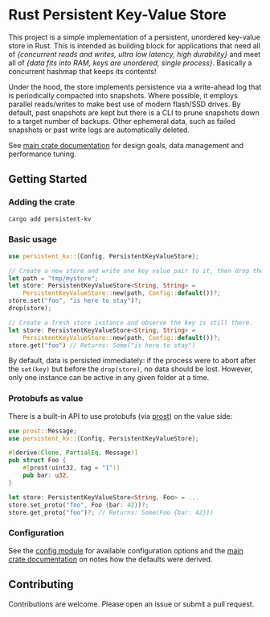# Rust Persistent Key-Value Store

This project is a simple implementation of a persistent, unordered key-value store in Rust.
This is intended as building block for applications that need all of _{concurrent reads and
writes, ultra low latency, high durability}_ and meet all of _{data fits into RAM, keys are
unordered, single process}_. Basically a concurrent hashmap that keeps its contents!

Under the hood, the store implements persistence via a write-ahead log that is periodically
compacted into snapshots. Where possible, it employs parallel reads/writes to make
best use of modern flash/SSD drives. By default, past snapshots are kept but there is a
CLI to prune snapshots down to a target number of backups. Other ephemeral data, such as
failed snapshots or past write logs are automatically deleted.

See [main crate documentation](src/lib.rs) for design goals, data management and performance tuning.

## Getting Started

### Adding the crate

```sh
cargo add persistent-kv
```

### Basic usage

```rust
use persistent_kv::{Config, PersistentKeyValueStore};

// Create a new store and write one key value pair to it, then drop the store.
let path = "tmp/mystore";
let store: PersistentKeyValueStore<String, String> =
    PersistentKeyValueStore::new(path, Config::default())?;
store.set("foo", "is here to stay")?;
drop(store);

// Create a fresh store instance and observe the key is still there.
let store: PersistentKeyValueStore<String, String> =
    PersistentKeyValueStore::new(path, Config::default())?;
store.get("foo") // Returns: Some("is here to stay")
```

By default, data is persisted immediately: if the process were to abort after the `set(key)` but before
the `drop(store)`, no data should be lost. However, only one instance can be active in any given folder at a time.

### Protobufs as value

There is a built-in API to use protobufs (via [prost](https://github.com/tokio-rs/prost)) on the value side:

```rust
use prost::Message;
use persistent_kv::{Config, PersistentKeyValueStore};

#[derive(Clone, PartialEq, Message)]
pub struct Foo {
    #[prost(uint32, tag = "1")]
    pub bar: u32,
}

let store: PersistentKeyValueStore<String, Foo> = ...
store.set_proto("foo", Foo {bar: 42})?;
store.get_proto("foo")?; // Returns: Some(Foo {bar: 42}))
```

### Configuration

See the [config module](src/config.rs) for available configuration options and the [main crate documentation](src/lib.rs) on notes how the defaults were derived.

## Contributing

Contributions are welcome. Please open an issue or submit a pull request.

